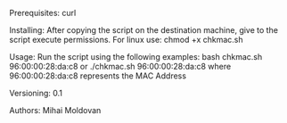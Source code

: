 Prerequisites:
curl

Installing:
After copying the script on the destination machine, give to the script execute permissions.
For linux use: chmod +x chkmac.sh

Usage:
Run the script using the following examples:
bash chkmac.sh 96:00:00:28:da:c8
or
./chkmac.sh 96:00:00:28:da:c8
where 96:00:00:28:da:c8 represents the MAC Address

Versioning:
0.1

Authors:
Mihai Moldovan
